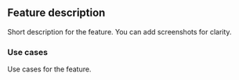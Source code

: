 ## Feature description

Short description for the feature. You can add screenshots for clarity.

### Use cases

Use cases for the feature.

